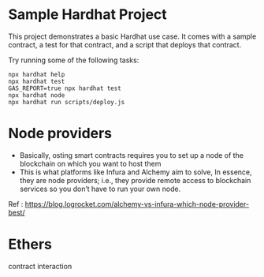 # Sample Hardhat Project

This project demonstrates a basic Hardhat use case. It comes with a sample contract, a test for that contract, and a script that deploys that contract.

Try running some of the following tasks:

```shell
npx hardhat help
npx hardhat test
GAS_REPORT=true npx hardhat test
npx hardhat node
npx hardhat run scripts/deploy.js
```

# Node providers

- Basically, osting smart contracts requires you to set up a node of the blockchain on which you want to host them
- This is what platforms like Infura and Alchemy aim to solve, In essence, they are node providers; i.e., they provide remote access to blockchain services so you don’t have to run your own node.

Ref : https://blog.logrocket.com/alchemy-vs-infura-which-node-provider-best/

# Ethers

contract interaction
